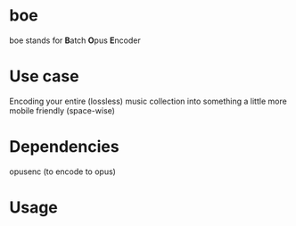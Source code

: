# boe

boe stands for **B**atch **O**pus **E**ncoder

# Use case

Encoding your entire (lossless) music collection into something a little more mobile friendly (space-wise)

# Dependencies

opusenc (to encode to opus)

# Usage
